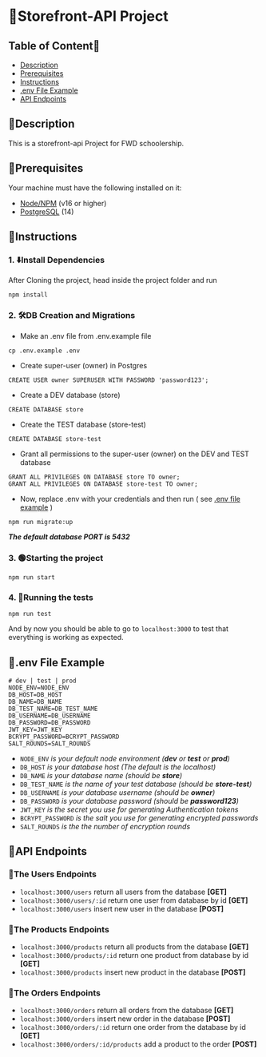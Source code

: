 # 🎉Storefront-API Project

## Table of Content📃

- [Description](#description)
- [Prerequisites](#prerequisites)
- [Instructions](#instructions)
- [.env File Example](#env-file-example)
- [API Endpoints](#api-endpoints)

## 🌵Description

This is a storefront-api Project for FWD schoolership.

## 🥇Prerequisites

Your machine must have the following installed on it:

- [Node/NPM](https://nodejs.org/en/download/) (v16 or higher)
- [PostgreSQL](https://www.postgresql.org/download) (14)

## 📝Instructions

### 1. ⬇️Install Dependencies

After Cloning the project, head inside the project folder and run

```
npm install
```

### 2. 🛠️DB Creation and Migrations
- Make an .env file from .env.example file
```
cp .env.example .env
```
 - Create super-user (owner) in Postgres
```
CREATE USER owner SUPERUSER WITH PASSWORD 'password123';
```
 - Create a DEV database (store)
```
CREATE DATABASE store
```
 - Create the TEST database (store-test)
```
CREATE DATABASE store-test
```
 - Grant all permissions to the super-user (owner) on the DEV and TEST database
```
GRANT ALL PRIVILEGES ON DATABASE store TO owner;
GRANT ALL PRIVILEGES ON DATABASE store-test TO owner;
```

 - Now, replace .env with your credentials and then run ( see [.env file example](#env-file-example) )

```
npm run migrate:up
```
**_The default database PORT is 5432_**

### 3. 🟢Starting the project

```
npm run start
```

### 4. 🧪Running the tests

```
npm run test
```

And by now you should be able to go to `localhost:3000` to test that everything is working as expected.

## 📄.env File Example

```
# dev | test | prod
NODE_ENV=NODE_ENV
DB_HOST=DB_HOST
DB_NAME=DB_NAME
DB_TEST_NAME=DB_TEST_NAME
DB_USERNAME=DB_USERNAME
DB_PASSWORD=DB_PASSWORD
JWT_KEY=JWT_KEY
BCRYPT_PASSWORD=BCRYPT_PASSWORD
SALT_ROUNDS=SALT_ROUNDS
```

- `NODE_ENV` _is your default node environment (**dev** or **test** or **prod**)_
- `DB_HOST` _is your database host (The default is the localhost)_
- `DB_NAME` _is your database name (should be **store**)_
- `DB_TEST_NAME` _is the name of your test database (should be **store-test**)_
- `DB_USERNAME` _is your database username (should be **owner**)_
- `DB_PASSWORD` _is your database password (should be **password123**)_
- `JWT_KEY` _is the secret you use for generating Authentication tokens_
- `BCRYPT_PASSWORD` _is the salt you use for generating encrypted passwords_
- `SALT_ROUNDS` _is the the number of encryption rounds_

## 🚩API Endpoints

### 🚧The Users Endpoints

- `localhost:3000/users`  return all users from the database            **[GET]**
- `localhost:3000/users/:id`  return one user from database by id       **[GET]**
- `localhost:3000/users`  insert new user in the database               **[POST]**
### 🚧The Products Endpoints

- `localhost:3000/products`  return all products from the database      **[GET]**
- `localhost:3000/products/:id`  return one product from database by id **[GET]**
- `localhost:3000/products`  insert new product in the database         **[POST]**
### 🚧The Orders Endpoints
- `localhost:3000/orders`  return all orders from the database          **[GET]**
- `localhost:3000/orders`  insert new order in the database             **[POST]**
- `localhost:3000/orders/:id`  return one order from the database by id **[GET]**
- `localhost:3000/orders/:id/products`  add a product to the order      **[POST]**
